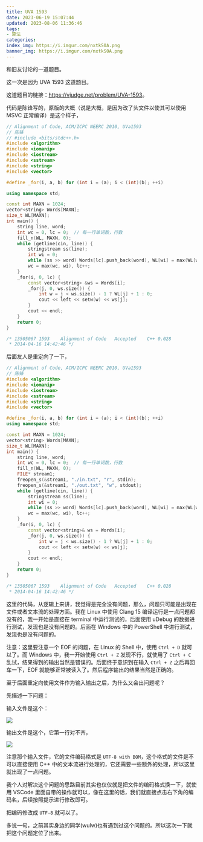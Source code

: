 ```yaml
---
title: UVA 1593
date: 2023-06-19 15:07:44
updated: 2023-08-06 11:36:46
tags:
- 算法
categories:
index_img: https://i.imgur.com/nxtkS0A.png
banner_img: https://i.imgur.com/nxtkS0A.png
---
```


和旧友讨论的一道题目。

这一次是因为 UVA 1593 这道题目。

这道题目的链接：<https://vjudge.net/problem/UVA-1593>。

代码是陈锋写的，原版的大概（说是大概，是因为改了头文件以使其可以使用 MSVC 正常编译）是这个样子，

```cpp
// Alignment of Code, ACM/ICPC NEERC 2010, UVa1593
// 陈锋
// #include <bits/stdc++.h>
#include <algorithm>
#include <iomanip>
#include <iostream>
#include <sstream>
#include <string>
#include <vector>

#define _for(i, a, b) for (int i = (a); i < (int)(b); ++i)

using namespace std;

const int MAXN = 1024;
vector<string> Words[MAXN];
size_t WL[MAXN];
int main() {
    string line, word;
    int wc = 0, lc = 0;  // 每一行单词数，行数
    fill_n(WL, MAXN, 0);
    while (getline(cin, line)) {
        stringstream ss(line);
        int wi = 0;
        while (ss >> word) Words[lc].push_back(word), WL[wi] = max(WL[wi], word.size()), wi++;
        wc = max(wc, wi), lc++;
    }
    _for(i, 0, lc) {
        const vector<string> &ws = Words[i];
        _for(j, 0, ws.size()) {
            int w = j < ws.size() - 1 ? WL[j] + 1 : 0;
            cout << left << setw(w) << ws[j];
        }
        cout << endl;
    }
    return 0;
}

/* 13505067	1593	Alignment of Code	Accepted	C++	0.028
 * 2014-04-16 14:42:46 */

```

后面友人是重定向了一下，

```cpp
// Alignment of Code, ACM/ICPC NEERC 2010, UVa1593
// 陈锋
#include <algorithm>
#include <iomanip>
#include <iostream>
#include <sstream>
#include <string>
#include <vector>

#define _for(i, a, b) for (int i = (a); i < (int)(b); ++i)
using namespace std;

const int MAXN = 1024;
vector<string> Words[MAXN];
size_t WL[MAXN];
int main() {
    string line, word;
    int wc = 0, lc = 0;  // 每一行单词数，行数
    fill_n(WL, MAXN, 0);
    FILE* stream1;
    freopen_s(&stream1, "./in.txt", "r", stdin);
    freopen_s(&stream1, "./out.txt", "w", stdout);
    while (getline(cin, line)) {
        stringstream ss(line);
        int wi = 0;
        while (ss >> word) Words[lc].push_back(word), WL[wi] = max(WL[wi], word.size()), wi++;
        wc = max(wc, wi), lc++;
    }
    _for(i, 0, lc) {
        const vector<string>& ws = Words[i];
        _for(j, 0, ws.size()) {
            int w = j < ws.size() - 1 ? WL[j] + 1 : 0;
            cout << left << setw(w) << ws[j];
        }
        cout << endl;
    }
    return 0;
}

/* 13505067	1593	Alignment of Code	Accepted	C++	0.028
 * 2014-04-16 14:42:46 */
```

这里的代码，从逻辑上来讲，我觉得是完全没有问题，那么，问题只可能是出现在文件或者文本流的处理方面。我在 Linux 中使用 Clang 15 编译运行是一点问题都没有的，我一开始是直接在 terminal 中运行测试的，后面使用 uDebug 的数据进行测试，发现也是没有问题的。后面在 Windows 中的 PowerShell 中进行测试，发现也是没有问题的。

注意：这里要注意一个 EOF 的问题，在 Linux 的 Shell 中，使用 `Ctrl + D` 就可以了。而 Windows 中，我一开始使用 `Ctrl + Z` 发现不行，就使用了 `Ctrl + C` 乱试，结果得到的输出当然是错误的。后面终于意识到在输入 `Ctrl + Z` 之后再回车一下，EOF 就能够正常被读入了。然后程序输出的结果当然是正确的。

至于后面重定向使用文件作为输入输出之后，为什么又会出问题呢？

先描述一下问题：

输入文件是这个：

![](https://i.imgur.com/VUwylTL.png)

输出文件是这个，它第一行对不齐，

![](https://i.imgur.com/FHSK4je.png)

注意那个输入文件，它的文件编码格式是 `UTF-8 with BOM`，这个格式的文件是不可以直接使用 C++ 中的文本流进行处理的，它还需要一些额外的处理，所以这里就出现了一点问题。

我个人对解决这个问题的思路目前其实也仅仅就是把文件的编码格式换一下，就使用 VSCode 里面自带的操作就可以，像在这里的话，我们就直接点击右下角的编码名，后续按照提示进行修改即可。

把编码修改成 `UTF-8` 就可以了。

多说一句，之前其实身边的同学(wulw)也有遇到过这个问题的。所以这次一下就把这个问题定位了出来。
